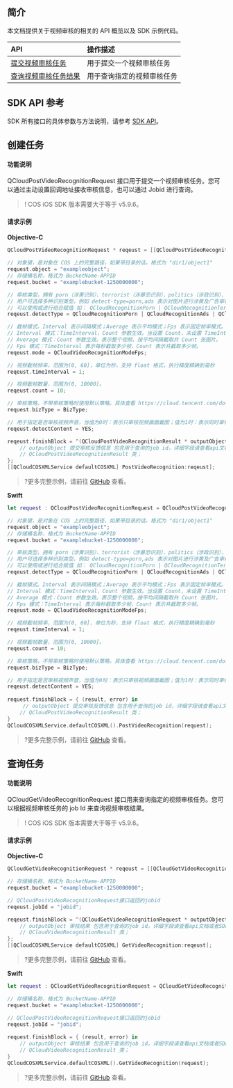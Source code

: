 

## 简介

本文档提供关于视频审核的相关的 API 概览以及 SDK 示例代码。

| API           |  操作描述               |
| :--------------- | :------------------ |
| [提交视频审核任务](https://cloud.tencent.com/document/product/460/46427) | 用于提交一个视频审核任务   |
| [查询视频审核任务结果](https://cloud.tencent.com/document/product/460/46926) |用于查询指定的视频审核任务 |

## SDK API 参考

SDK 所有接口的具体参数与方法说明，请参考 [SDK API](https://cos-ios-sdk-doc-1253960454.file.myqcloud.com/)。

## 创建任务
#### 功能说明
QCloudPostVideoRecognitionRequest 接口用于提交一个视频审核任务。您可以通过主动设置回调地址接收审核信息，也可以通过 Jobid 进行查询。
>! COS iOS SDK 版本需要大于等于 v5.9.6。

#### 请求示例
**Objective-C**

[//]: # (.cssg-snippet-put-video-recognition)
```objective-c
QCloudPostVideoRecognitionRequest * reqeust = [[QCloudPostVideoRecognitionRequest alloc]init];

// 对象键，是对象在 COS 上的完整路径，如果带目录的话，格式为 "dir1/object1"
request.object = "exampleobject";
// 存储桶名称，格式为 BucketName-APPID
request.bucket = "examplebucket-1250000000";

// 审核类型，拥有 porn（涉黄识别）、terrorist（涉暴恐识别）、politics（涉政识别）、ads（广告识别）四种，
// 用户可选择多种识别类型，例如 detect-type=porn,ads 表示对图片进行涉黄及广告审核
// 可以使用或进行组合赋值 如： QCloudRecognitionPorn | QCloudRecognitionTerrorist
reqeust.detectType = QCloudRecognitionPorn | QCloudRecognitionAds | QCloudRecognitionPolitics | QCloudRecognitionTerrorist;

// 截帧模式。Interval 表示间隔模式；Average 表示平均模式；Fps 表示固定帧率模式。
// Interval 模式：TimeInterval，Count 参数生效。当设置 Count，未设置 TimeInterval 时，表示截取所有帧，共 Count 张图片。
// Average 模式：Count 参数生效。表示整个视频，按平均间隔截取共 Count 张图片。
// Fps 模式：TimeInterval 表示每秒截取多少帧，Count 表示共截取多少帧。
reqeust.mode = QCloudVideoRecognitionModeFps;

// 视频截帧频率，范围为(0, 60]，单位为秒，支持 float 格式，执行精度精确到毫秒
reqeust.timeInterval = 1;

// 视频截帧数量，范围为(0, 10000]。
reqeust.count = 10;

// 审核策略，不带审核策略时使用默认策略。具体查看 https://cloud.tencent.com/document/product/460/56345
request.bizType = BizType;

// 用于指定是否审核视频声音，当值为0时：表示只审核视频画面截图；值为1时：表示同时审核视频画面截图和视频声音。默认值为0。
reqeust.detectContent = YES;

reqeust.finishBlock = ^(QCloudPostVideoRecognitionResult * outputObject, NSError *error) {
    // outputObject 提交审核反馈信息 包含用于查询的job id，详细字段请查看api文档或者SDK源码 
    // QCloudPostVideoRecognitionResult 类；
};
[[QCloudCOSXMLService defaultCOSXML] PostVideoRecognition:reqeust];

```
>?更多完整示例，请前往 [GitHub](https://github.com/tencentyun/cos-snippets/tree/master/iOS/OC/Examples/cases/VideoOperation.m) 查看。


**Swift**

[//]: # (.cssg-snippet-put-video-recognition)
```swift
let request : QCloudPostVideoRecognitionRequest = QCloudPostVideoRecognitionRequest();

// 对象键，是对象在 COS 上的完整路径，如果带目录的话，格式为 "dir1/object1"
request.object = "exampleobject";
// 存储桶名称，格式为 BucketName-APPID
request.bucket = "examplebucket-1250000000";

// 审核类型，拥有 porn（涉黄识别）、terrorist（涉暴恐识别）、politics（涉政识别）、ads（广告识别）四种，
// 用户可选择多种识别类型，例如 detect-type=porn,ads 表示对图片进行涉黄及广告审核
// 可以使用或进行组合赋值 如： QCloudRecognitionPorn | QCloudRecognitionTerrorist
reqeust.detectType = QCloudRecognitionPorn | QCloudRecognitionAds | QCloudRecognitionPolitics | QCloudRecognitionTerrorist;

// 截帧模式。Interval 表示间隔模式；Average 表示平均模式；Fps 表示固定帧率模式。
// Interval 模式：TimeInterval，Count 参数生效。当设置 Count，未设置 TimeInterval 时，表示截取所有帧，共 Count 张图片。
// Average 模式：Count 参数生效。表示整个视频，按平均间隔截取共 Count 张图片。
// Fps 模式：TimeInterval 表示每秒截取多少帧，Count 表示共截取多少帧。
reqeust.mode = QCloudVideoRecognitionModeFps;

// 视频截帧频率，范围为(0, 60]，单位为秒，支持 float 格式，执行精度精确到毫秒
reqeust.timeInterval = 1;

// 视频截帧数量，范围为(0, 10000]。
reqeust.count = 10;

// 审核策略，不带审核策略时使用默认策略。具体查看 https://cloud.tencent.com/document/product/460/56345
request.bizType = BizType;

// 用于指定是否审核视频声音，当值为0时：表示只审核视频画面截图；值为1时：表示同时审核视频画面截图和视频声音。默认值为0。
reqeust.detectContent = YES;
        
request.finishBlock = { (result, error) in
     // outputObject 提交审核反馈信息 包含用于查询的job id，详细字段请查看api文档或者SDK源码 
    // QCloudPostVideoRecognitionResult 类；
}
QCloudCOSXMLService.defaultCOSXML().PostVideoRecognition(request);
```
>?更多完整示例，请前往 [GitHub](https://github.com/tencentyun/cos-snippets/tree/master/iOS/Swift/Examples/cases/VideoOperation.swift) 查看。


## 查询任务

#### 功能说明
QCloudGetVideoRecognitionRequest 接口用来查询指定的视频审核任务。您可以根据视频审核任务的 job Id 来查询视频审核结果。
>! COS iOS SDK 版本需要大于等于 v5.9.6。

#### 请求示例
**Objective-C**

[//]: # (.cssg-snippet-get-video-recognition)
```objective-c
QCloudGetVideoRecognitionRequest * reqeust = [[QCloudGetVideoRecognitionRequest alloc]init];

// 存储桶名称，格式为 BucketName-APPID
request.bucket = "examplebucket-1250000000";

// QCloudPostVideoRecognitionRequest接口返回的jobid
reqeust.jobId = "jobid";

reqeust.finishBlock = ^(QCloudGetVideoRecognitionRequest * outputObject, NSError *error) {
    // outputObject 审核结果 包含用于查询的job id，详细字段请查看api文档或者SDK源码 
    // QCloudVideoRecognitionResult 类；
};
[[QCloudCOSXMLService defaultCOSXML] GetVideoRecognition:reqeust];

```
>?更多完整示例，请前往 [GitHub](https://github.com/tencentyun/cos-snippets/tree/master/iOS/OC/Examples/cases/VideoOperation.m) 查看。

**Swift**

[//]: # (.cssg-snippet-get-video-recognition)
```swift
let request : QCloudGetVideoRecognitionRequest = QCloudGetVideoRecognitionRequest();

// 存储桶名称，格式为 BucketName-APPID
request.bucket = "examplebucket-1250000000";

// QCloudPostVideoRecognitionRequest接口返回的jobid
reqeust.jobId = "jobid";
        
request.finishBlock = { (result, error) in
    // outputObject 审核结果 包含用于查询的job id，详细字段请查看api文档或者SDK源码 
    // QCloudVideoRecognitionResult 类；
}
QCloudCOSXMLService.defaultCOSXML().GetVideoRecognition(request);
```
>?更多完整示例，请前往 [GitHub](https://github.com/tencentyun/cos-snippets/tree/master/iOS/Swift/Examples/cases/VideoOperation.swift) 查看。

